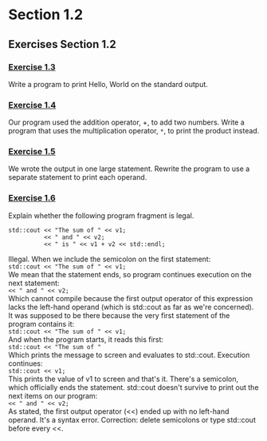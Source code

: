 # Section 1.2
## Exercises Section 1.2
### [Exercise 1.3]()
Write a program to print Hello, World on the standard output.

### [Exercise 1.4]()
Our program used the addition operator, +, to add two numbers. Write a program that uses the multiplication operator, `*`, to print
the product instead.

### [Exercise 1.5]()
We wrote the output in one large statement. Rewrite the program to use a separate statement to print each operand.

### [Exercise 1.6]()
Explain whether the following program fragment is legal.

```
std::cout << "The sum of " << v1;
          << " and " << v2;
          << " is " << v1 + v2 << std::endl;
```
Illegal. When we include the semicolon on the first statement:\
`std::cout << "The sum of " << v1;`\
We mean that the statement ends, so program continues execution on the next statement:\
`<< " and " << v2;`\
Which cannot compile because the first output operator of this expression lacks the left-hand operand (which is std::cout as far as we're concerned). 
It was supposed to be there because the very first statement of the program contains it:\
`std::cout << "The sum of " << v1;`\
And when the program starts, it reads this first:\
`std::cout << "The sum of "`\
Which prints the message to screen and evaluates to std::cout. Execution continues:\
`std::cout << v1;`\
This prints the value of v1 to screen and that's it. There's a semicolon, which officially ends the statement. 
std::cout doesn't survive to print out the next items on our program:\
`<< " and " << v2;`\
As stated, the first output operator (<<) ended up with no left-hand operand. It's a syntax error.
Correction: delete semicolons or type std::cout before every <<.
